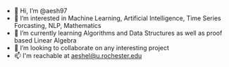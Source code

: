 - 👋 Hi, I’m @aesh97
- 👀 I’m interested in Machine Learning, Artificial Intelligence, Time Series Forcasting, NLP, Mathematics
- 🌱 I’m currently learning Algorithms and Data Structures as well as proof based Linear Algebra
- 💞️ I’m looking to collaborate on any interesting project
- 📫 I'm reachable at aeshel@u.rochester.edu

<!---
aesh97/aesh97 is a ✨ special ✨ repository because its `README.md` (this file) appears on your GitHub profile.
You can click the Preview link to take a look at your changes.
--->
